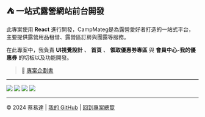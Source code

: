## ⛺ 一站式露營網站前台開發
 
此專案使用 **React** 進行開發，CampMateg是為露營愛好者打造的一站式平台，主要提供露營用品租借、露營區訂房與團露等服務。

在此專案中，我負責 **UI視覺設計** 、 **首頁** 、 **領取優惠券專區** 與 **會員中心-我的優惠券** 的切板以及功能開發。

> 📗 [專案企劃書](https://drive.google.com/file/d/1sqAZcScASQUh2yqY7l3FZ_9Hb-LwnwXU/view?usp=drive_link)

---

<img src="https://github.com/sth-of-yidatsai/project_campmate-devYida/blob/main/ReadMeImg/CampMate_%E9%A6%96%E9%A0%81.png" />
<img src="https://github.com/sth-of-yidatsai/project_campmate-devYida/blob/main/ReadMeImg/CampMate_%E9%A6%96%E9%A0%81%E5%93%81%E7%89%8C%E5%8D%80.png" />
<img src="https://github.com/sth-of-yidatsai/project_campmate-devYida/blob/main/ReadMeImg/CampMate_%E9%9C%B2%E7%87%9F%E5%9C%B0.png" />
<img src="https://github.com/sth-of-yidatsai/project_campmate-devYida/blob/main/ReadMeImg/CampMate_%E9%9C%B2%E7%87%9F%E7%94%A8%E5%93%81.png" />

---

© 2024 蔡易達 | [我的 GitHub](https://github.com/sth-of-yidatsai) | [回到專案總覽](https://github.com/sth-of-yidatsai/My-Project-Dashboard/tree/main)
